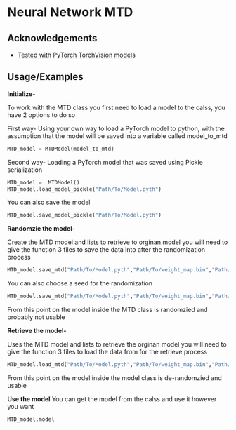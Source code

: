 # Neural Network MTD

## Acknowledgements


 - [Tested with PyTorch TorchVision models](https://pytorch.org/vision/0.8/models.html)
 



## Usage/Examples

**Initialize**- 

To work with the MTD class you first need to load a model to the calss, you have 2 options to do so

First way- 
Using your own way to load a PyTorch model to python, with the assumption that the model will be saved into a variable called model_to_mtd  
```python
MTD_model = MTDModel(model_to_mtd)
```

Second way- 
Loading a PyTorch model that was saved using Pickle serialization 
```python
MTD_model =  MTDModel()
MTD_model.load_model_pickle("Path/To/Model.pyth")
```

You can also save the model 

```python
MTD_model.save_model_pickle("Path/To/Model.pyth")
```

**Randomzie the model-**

Create the MTD model and lists to retrieve  to orginan model
you will need to give the function 3 files to save the data into after the randomization process
```python
MTD_model.save_mtd("Path/To/Model.pyth","Path/To/weight_map.bin","Path/To/model_map.bin")
```

You can also choose a seed for the randomization

```python
MTD_model.save_mtd("Path/To/Model.pyth","Path/To/weight_map.bin","Path/To/model_map.bin",123456789)
```

From this point on the model inside the MTD class is randomzied and probably not usable

**Retrieve  the model-**

Uses the MTD model and lists to retrieve  the orginan model
you will need to give the function 3 files to load the data from for the retrieve  process
```python
MTD_model.load_mtd("Path/To/Model.pyth","Path/To/weight_map.bin","Path/To/model_map.bin")
```

From this point on the model inside the model class is de-randomzied and usable

**Use the model**
You can get the model from the calss and use it however you want
```python
MTD_model.model
```
